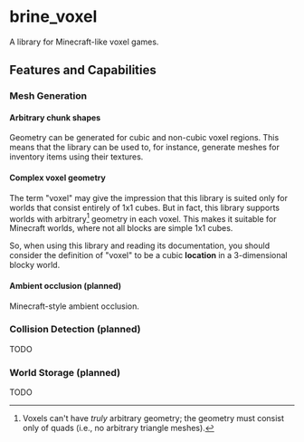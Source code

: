 # brine_voxel

A library for Minecraft-like voxel games.

## Features and Capabilities

### Mesh Generation

#### Arbitrary chunk shapes

Geometry can be generated for cubic and non-cubic voxel regions. This means that
the library can be used to, for instance, generate meshes for inventory items
using their textures.

#### Complex voxel geometry

The term "voxel" may give the impression that this library is suited only
for worlds that consist entirely of 1x1 cubes. But in fact, this library
supports worlds with arbitrary[^1] geometry in each voxel. This makes it
suitable for Minecraft worlds, where not all blocks are simple 1x1 cubes.

So, when using this library and reading its documentation, you should
consider the definition of "voxel" to be a cubic **location** in a
3-dimensional blocky world.

[^1]: Voxels can't have *truly* arbitrary geometry; the geometry must
      consist only of quads (i.e., no arbitrary triangle meshes).

#### Ambient occlusion (planned)

Minecraft-style ambient occlusion.

### Collision Detection (planned)

TODO

### World Storage (planned)

TODO